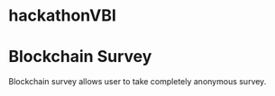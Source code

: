 # hackathonVBI
# Blockchain Survey
Blockchain survey allows user to take completely anonymous survey. 
